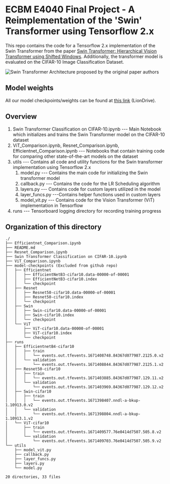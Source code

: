 # ECBM E4040 Final Project - A Reimplementation of the 'Swin' Transformer using Tensorflow 2.x

This repo contains the code for a Tensorflow 2.x implementation of the Swin Transformer from the paper [Swin Transformer: Hierarchical Vision Transformer using Shifted Windows](https://arxiv.org/abs/2103.14030). Additionally, the transformer model is evaluated on the CIFAR-10 Image Classification Dataset.

![Swin Transformer Architecture proposed by the original paper authors](https://www.section.io/engineering-education/an-overview-of-swin-transformer/swin-transformer.png)

## Model weights
All our model checkpoints/weights can be found at [this link](https://drive.google.com/drive/u/1/folders/1ivwyPxcItE7wCs_jWzEyG9y1fT7KYWrL) (LionDrive).

## Overview
<ol>
  <li>Swin Transformer Classification on CIFAR-10.ipynb --- Main Notebook which initializes and trains the Swin Transformer model on the CIFAR-10 dataset</li>
  <li>ViT_Comparison.ipynb, Resnet_Comparison.ipynb, Efficientnet_Comparison.ipynb --- Notebooks that contain training code for comparing other state-of-the-art models on the dataset</li>
  <li>utils --- Contains all code and utility functions for the Swin transformer implementation using Tensorflow 2.x
    <ol>
      <li>model.py --- Contains the main code for initializing the Swin transformer model</li>
      <li>callback.py --- Contains the code for the LR Scheduling algorithm</li>
      <li>layers.py --- Contains code for custom layers utilized in the model</li>
      <li>layer_funcs.py ---Contains helper functions used in custom layers</li>
      <li>model_vit.py --- Contains code for the Vision Transformer (ViT) implementation in Tensorflow</li>
    </ol>
  </li>
  <li>runs --- Tensorboard logging directory for recording training progress</li>
</ol>

## Organization of this directory

```
./
├── Efficientnet_Comparison.ipynb
├── README.md
├── Resnet_Comparison.ipynb
├── Swin Transformer Classification on CIFAR-10.ipynb
├── ViT_Comparison.ipynb
├── model-checkpoints (Excluded from github repo)
│   ├── Efficientnet
│   │   ├── EfficientNetB3-cifar10.data-00000-of-00001
│   │   ├── EfficientNetB3-cifar10.index
│   │   └── checkpoint
│   ├── Resnet
│   │   ├── Resnet50-cifar10.data-00000-of-00001
│   │   ├── Resnet50-cifar10.index
│   │   └── checkpoint
│   ├── Swin
│   │   ├── Swin-cifar10.data-00000-of-00001
│   │   ├── Swin-cifar10.index
│   │   └── checkpoint
│   └── ViT
│       ├── ViT-cifar10.data-00000-of-00001
│       ├── ViT-cifar10.index
│       └── checkpoint
├── runs
│   ├── EfficientnetB4-cifar10
│   │   ├── train
│   │   │   └── events.out.tfevents.1671408748.84367d077987.2125.0.v2
│   │   └── validation
│   │       └── events.out.tfevents.1671408844.84367d077987.2125.1.v2
│   ├── Resnet50-cifar10
│   │   ├── train
│   │   │   └── events.out.tfevents.1671403885.84367d077987.129.11.v2
│   │   └── validation
│   │       └── events.out.tfevents.1671403969.84367d077987.129.12.v2
│   ├── Swin-cifar10
│   │   ├── train
│   │   │   └── events.out.tfevents.1671398407.nndl-a-bkup-1.10913.0.v2
│   │   └── validation
│   │       └── events.out.tfevents.1671398804.nndl-a-bkup-1.10913.1.v2
│   └── ViT-cifar10
│       ├── train
│       │   └── events.out.tfevents.1671409577.76e0414d7507.505.8.v2
│       └── validation
│           └── events.out.tfevents.1671409703.76e0414d7507.505.9.v2
└── utils
    ├── model_vit.py 
    ├── callback.py
    ├── layer_funcs.py
    ├── layers.py
    └── model.py

20 directories, 33 files
```
